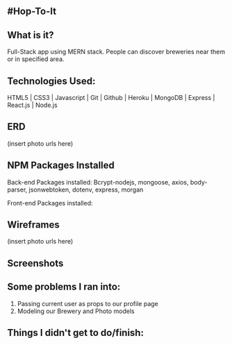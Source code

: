 #Hop-To-It
-------
## What is it?
Full-Stack app using MERN stack.  People can discover breweries near them or in specified area.

## Technologies Used:
HTML5 | CSS3 | Javascript | Git | Github | Heroku | MongoDB | Express | React.js | Node.js

## ERD
(insert photo urls here)

## NPM Packages Installed
Back-end Packages installed: Bcrypt-nodejs, mongoose, axios, body-parser, jsonwebtoken, dotenv, express, morgan

Front-end Packages installed:

## Wireframes
(insert photo urls here)


## Screenshots


## Some problems I ran into:
1. Passing current user as props to our profile page
2. Modeling our Brewery and Photo models


## Things I didn't get to do/finish:
